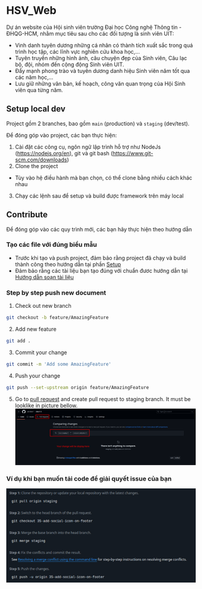 # HSV_Web
Dự án website của Hội sinh viên trường Đại học Công nghệ Thông tin - ĐHQG-HCM, nhằm mục tiêu sau cho các đối tượng là sinh viên UIT: 
- Vinh danh tuyên dương những cá nhân có thành tích xuất sắc trong quá trình học tập, các lĩnh vực nghiên cứu khoa học,...
- Tuyên truyền những hình ảnh, câu chuyện đẹp của Sinh viên, Câu lạc bộ, đội, nhóm đến cộng động Sinh viên UIT.
- Đẩy mạnh phong trào và tuyên dương danh hiệu Sinh viên năm tốt qua các năm học,...
- Lưu giữ những văn bản, kế hoạch, công văn quan trọng của Hội Sinh viên qua từng năm.
## Setup local dev
Project gồm 2 branches, bao gồm `main` (production) và `staging` (dev/test).

Để đóng góp vào project, các bạn thực hiện:
1. Cài đặt các công cụ, ngôn ngữ lập trình hỗ trợ như NodeJs (https://nodejs.org/en), git và git bash (https://www.git-scm.com/downloads)
2. Clone the project
- Tùy vào hệ điều hành mà bạn chọn, có thể clone bằng nhiều cách khác nhau
3. Chạy các lệnh sau để setup và build được framework trên máy local

## Contribute 
Để đóng góp vào các quy trình mới, các bạn hãy thực hiện theo hướng dẫn 
### Tạo các file với đúng biểu mẫu
- Trước khi tạo và push project, đảm bảo rằng project đã chạy và build thành công theo hướng dẫn tại phần [Setup](README.md#setup-local-dev)
- Đảm bảo rằng các tài liệu bạn tạo đúng với chuẩn đươc hướng dẫn tại [Hướng dẫn soạn tài liệu](source/huong-dan.md)
### Step by step push new document
1. Check out new branch
```bash
git checkout -b feature/AmazingFeature 
```
2. Add new feature 
```bash
git add . 
```
3. Commit your change
```bash
git commit -m 'Add some AmazingFeature'
```
4. Push your change
```bash
git push --set-upstream origin feature/AmazingFeature
```
5. Go to [pull request](https://github.com/WDS-MHX/HSV_Web/pulls) and create pull request to staging branch. It must be looklike in picture bellow.
![pull-request](imgs/pull-request.png)
### Ví dụ khi bạn muốn tải code để giải quyết issue của bạn
![sample](imgs/push-new-code-for-your-issue.png)
